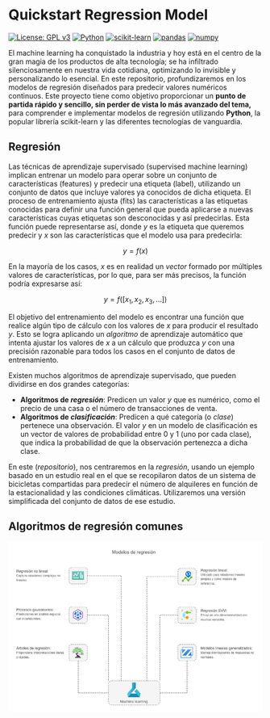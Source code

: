 # Quickstart Regression Model

[![License: GPL v3](https://img.shields.io/badge/License-GPLv3-blue.svg)](https://www.gnu.org/licenses/gpl-3.0)
[![Python](https://img.shields.io/badge/Python-3.6%2B-blue.svg)](https://www.python.org/)
[![scikit-learn](https://img.shields.io/badge/scikit--learn-%E2%89%A51.0-orange.svg)](https://scikit-learn.org/stable/)
[![pandas](https://img.shields.io/badge/pandas-%E2%89%A51.0-brightgreen.svg)](https://pandas.pydata.org/)
[![numpy](https://img.shields.io/badge/numpy-%E2%89%A51.20-brightgreen.svg)](https://numpy.org/)

El machine learning ha conquistado la industria y hoy está en el centro de la gran magia de los productos de alta tecnología; se ha infiltrado silenciosamente en nuestra vida cotidiana, optimizando lo invisible y personalizando lo esencial. En este repositorio, profundizaremos en los modelos de regresión diseñados para predecir valores numéricos continuos. Este proyecto tiene como objetivo proporcionar un **punto de partida rápido y sencillo, sin perder de vista lo más avanzado del tema,** para comprender e implementar modelos de regresión utilizando **Python**, la popular librería scikit-learn y las diferentes tecnologías de vanguardia. 

## Regresión
Las técnicas de aprendizaje supervisado (supervised machine learning) implican entrenar un modelo para operar sobre un conjunto de características (features) y predecir una etiqueta (label), utilizando un conjunto de datos que incluye valores ya conocidos de dicha etiqueta. El proceso de entrenamiento ajusta (fits) las características a las etiquetas conocidas para definir una función general que pueda aplicarse a nuevas características cuyas etiquetas son desconocidas y así predecirlas. Esta función puede representarse así, donde *y* es la etiqueta que queremos predecir y *x* son las características que el modelo usa para predecirla:

$$y = f(x)$$  

En la mayoría de los casos, *x* es en realidad un *vector* formado por múltiples valores de características, por lo que, para ser más precisos, la función podría expresarse así:  

$$y = f([x_1, x_2, x_3, ...])$$  

El objetivo del entrenamiento del modelo es encontrar una función que realice algún tipo de cálculo con los valores de *x* para producir el resultado *y*. Esto se logra aplicando un *algoritmo* de aprendizaje automático que intenta ajustar los valores de *x* a un cálculo que produzca *y* con una precisión razonable para todos los casos en el conjunto de datos de entrenamiento.

Existen muchos algoritmos de aprendizaje supervisado, que pueden dividirse en dos grandes categorías:  

- **Algoritmos de *regresión***: Predicen un valor *y* que es numérico, como el precio de una casa o el número de transacciones de venta.  
- **Algoritmos de *clasificación***: Predicen a qué categoría (o *clase*) pertenece una observación. El valor *y* en un modelo de clasificación es un vector de valores de probabilidad entre 0 y 1 (uno por cada clase), que indica la probabilidad de que la observación pertenezca a dicha clase.  

En este (*repositorio*), nos centraremos en la *regresión*, usando un ejemplo basado en un estudio real en el que se recopilaron datos de un sistema de bicicletas compartidas para predecir el número de alquileres en función de la estacionalidad y las condiciones climáticas. Utilizaremos una versión simplificada del conjunto de datos de ese estudio.

##  Algoritmos de regresión comunes


![Modelos de regresión](assets/models.jpg)
